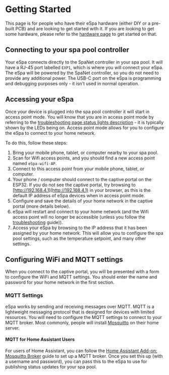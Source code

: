 # Getting Started

This page is for people who have their eSpa hardware (either DIY or a pre-built PCB) and are looking to get started with it. If you are looking to get some hardware, please refer to the [hardware page](/hardware) to get started on that.

## Connecting to your spa pool controller

Your eSpa connects directly to the SpaNet controller in your spa pool. It will have a RJ-45 port labelled `EXP1`, which is where you will connect your eSpa. The eSpa will be powered by the SpaNet controller, so you do not need to provide any additional power. The USB-C port on the eSpa is programming and debugging purposes only - it isn't used in normal operation.

## Accessing your eSpa

Once your device is plugged into the spa pool controller it will start in access point mode. You will know that you are in access point mode by referring to the [troubleshooting page status lights description](/troubleshooting) - it is typically shown by the LEDs being on. Access point mode allows for you to configure the eSpa to connect to your home network.

To do this, follow these steps:

1. Bring your mobile phone, tablet, or computer nearby to your spa pool.
2. Scan for Wifi access points, and you should find a new access point named `eSpa-wifi-AP`.
3. Connect to this access point from your mobile phone, tablet, or computer.
4. Your phone / computer should connect to the captive portal on the ESP32. If you do not see the captive portal, try browsing to [http://192.168.4.1](http://192.168.4.1) in your browser, as this is the default IP address of eSpa devices when in access point mode.
5. Configure and save the details of your home network in the captive portal (more details below).
6. eSpa will restart and connect to your home network (and the Wifi access point will no longer be accessible (unless you follow the [troubleshooting](/troubleshooting) guide)).
7. Access your eSpa by browsing to the IP address that it has been assigned by your home network. This will allow you to configure the spa pool settings, such as the temperature setpoint, and many other settings.

## Configuring WiFi and MQTT settings

When you connect to the captive portal, you will be presented with a form to configure the WiFi and MQTT settings. You should enter the name and password for your home network in the first section.

### MQTT Settings

eSpa works by sending and receiving messages over MQTT. MQTT is a lightweight messaging protocol that is designed for devices with limited resources. You will need to configure the MQTT settings to connect to your MQTT broker. Most commonly, people will install [Mosquitto](https://mosquitto.org/) on their home server.

#### MQTT for Home Assistant Users

For users of Home Assistant, you can follow the [Home Assistant Add-on: Mosquitto Broker](https://github.com/home-assistant/addons/blob/master/mosquitto/DOCS.md) guide to set up a MQTT broker. Once you set this up (with a username and password), you can pass this to the eSpa to use for publishing status updates for your spa pool.
